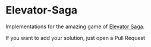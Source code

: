 # Elevator-Saga

Implementations for the amazing game of [Elevator Saga](http://play.elevatorsaga.com/).

If you want to add your solution, just open a Pull Request
